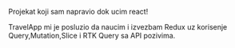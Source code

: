 Projekat koji sam napravio dok ucim react!

TravelApp mi je posluzio da naucim i izvezbam Redux uz korisenje Query,Mutation,Slice i RTK Query sa API pozivima.
